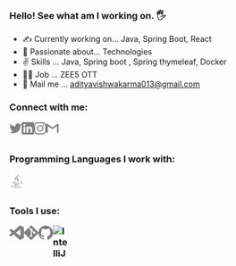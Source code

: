 ### Hello! See what am I working on. 🖐 

- ✍ Currently working on...   Java, Spring Boot, React
- 🎯 Passionate about...       Technologies
- ✌ Skills ...                Java, Spring boot , Spring thymeleaf, Docker 
- 🧑‍💻 Job ...                   ZEE5 OTT
- 📩 Mail me ...               adityavishwakarma013@gmail.com


<h3>
Connect with me: <br>
  

<a href="https://twitter.com/Aadi0004/"><img align="left" title="Twitter - Aditya Vishwakarma" alt="Twitter" width="22px" src="./logos/twitter.svg" /></a>
<a href="https://www.linkedin.com/in/aditya-vishwakarma-29a581199/"><img align="left" title="LinkedIn - Aditya Vishwakarma" alt="LinkedIn" width="22px" src="./logos/linkedin.svg" /></a>
<a href="https://www.instagram.com/aadivishwakarma/"><img align="left" title="Instagram - Aditya Vishwakarma" alt="Instagram" width="22px" src="./logos/instagram.svg" /></a>
<a href="mailto:adityavishwakarma013@gmail.com"><img align="left" title="Mail - Aditya Vishwakarma" alt="Mail" width="22px" src="./logos/gmail.svg" /></a>


<br>
<br>
  
Programming Languages I work with: <br>

<img align="left" title="Java" alt="Java" width="26px" src="./logos/java.svg" />  
<br>
<br>
  

Tools I use: <br>

<img align="left" title="Visual Studio Code" alt="Visual Studio Code" width="26px" src="./logos/visualstudiocode.svg" />
<img align="left" title="Git" alt="Git" width="26px" src="./logos/git.svg" />
<img align="left" title="GitHub" alt="GitHub" width="26px" src="./logos/github.svg" />
<img align="left" title="IntelliJ" alt="IntelliJ" width="26px" src="./logos/intellij.svg" />
</h3>

<br>
<br>
<br>


